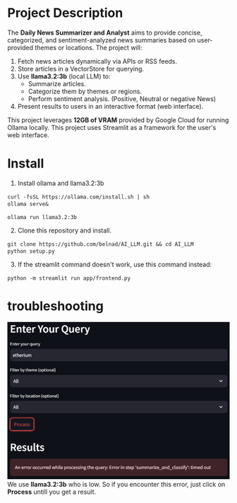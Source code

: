 # **Project Description**

The **Daily News Summarizer and Analyst** aims to provide concise, categorized, and sentiment-analyzed news summaries based on user-provided themes or locations. The project will:

1. Fetch news articles dynamically via APIs or RSS feeds.
2. Store articles in a VectorStore for querying.
3. Use **llama3.2:3b** (local LLM) to:
    - Summarize articles.
    - Categorize them by themes or regions.
    - Perform sentiment analysis. (Positive, Neutral or negative News)
4. Present results to users in an interactive format (web interface).

This project leverages **12GB of VRAM** provided by Google Cloud for running Ollama locally.
This project uses Streamlit as a framework for the user's web interface.

# Install
1. Install ollama and llama3.2:3b
```
curl -fsSL https://ollama.com/install.sh | sh
ollama serve&
```
```
ollama run llama3.2:3b
```
2. Clone this repository and install.
```
git clone https://github.com/belnad/AI_LLM.git && cd AI_LLM
python setup.py
```
3. If the streamlit command doesn't work, use this command instead:
```
python -m streamlit run app/frontend.py 
```
# troubleshooting
![img.png](img_/img.png)
We use **llama3.2:3b** who is low.
So if you encounter this error, just click on **Process** untill you get a result. 